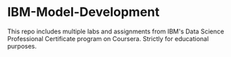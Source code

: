 # IBM-Model-Development
This repo includes multiple labs and assignments from IBM's Data Science Professional Certificate program on Coursera. Strictly for educational purposes.

